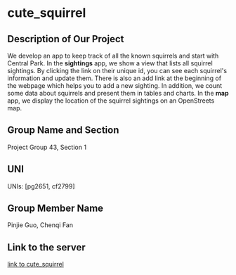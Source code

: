 # cute_squirrel
## Description of Our Project

We develop an app to keep track of all the known squirrels and start with Central Park. In the **sightings** app, we show a
view that lists all squirrel sightings. By clicking the link on their unique id, you can see each squirrel's information and 
update them. There is also an add link at the beginning of the webpage which helps you to add a new sighting. In addition, 
we count some data about squirrels and present them in tables and charts. In the **map** app, we display the location 
of the squirrel sightings on an OpenStreets map.

## Group Name and Section

Project Group 43, Section 1

## UNI

UNIs: [pg2651, cf2799]

## Group Member Name

Pinjie Guo, Chenqi Fan

## Link to the server

[link to cute_squirrel](https://graceful-goods-253201.appspot.com)
